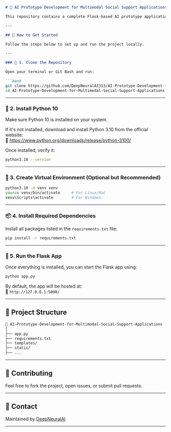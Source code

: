 ```markdown
# 🧠 AI Prototype Development for Multimodal Social Support Applications

This repository contains a complete Flask-based AI prototype application developed for multimodal social support. It includes all relevant source code, dependencies, and setup instructions.

---

## 🚀 How to Get Started

Follow the steps below to set up and run the project locally.

---

### 🔁 1. Clone the Repository

Open your terminal or Git Bash and run:

```bash
git clone https://github.com/DeepNeuralAI313/AI-Prototype-Development-for-Multimodal-Social-Support-Applications.git
cd AI-Prototype-Development-for-Multimodal-Social-Support-Applications
```

---

### 🐍 2. Install Python 10

Make sure Python 10 is installed on your system.

If it's not installed, download and install Python 3.10 from the official website:  
🔗 https://www.python.org/downloads/release/python-3100/

Once installed, verify it:

```bash
python3.10 --version
```

---

### 🧪 3. Create Virtual Environment (Optional but Recommended)

```bash
python3.10 -m venv venv
source venv/bin/activate     # For Linux/Mac
venv\Scripts\activate        # For Windows
```

---

### 📦 4. Install Required Dependencies

Install all packages listed in the `requirements.txt` file:

```bash
pip install -r requirements.txt
```

---

### 🏁 5. Run the Flask App

Once everything is installed, you can start the Flask app using:

```bash
python app.py
```

By default, the app will be hosted at:  
📍 `http://127.0.0.1:5000/`

---

## 📂 Project Structure

```bash
📁 AI-Prototype-Development-for-Multimodal-Social-Support-Applications
│
├── app.py
├── requirements.txt
├── templates/
├── static/
├── ...
```

---

## 🙌 Contributing

Feel free to fork the project, open issues, or submit pull requests.

---

## 📧 Contact

Maintained by [DeepNeuralAI](https://github.com/DeepNeuralAI313)

---
